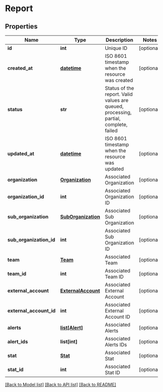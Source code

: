 # Report

## Properties
Name | Type | Description | Notes
------------ | ------------- | ------------- | -------------
**id** | **int** | Unique ID | [optional] 
**created_at** | [**datetime**](DateTime.md) | ISO 8601 timestamp when the resource was created | [optional] 
**status** | **str** | Status of the report. Valid values are queued, processing, partial, complete, failed | [optional] 
**updated_at** | [**datetime**](DateTime.md) | ISO 8601 timestamp when the resource was updated | [optional] 
**organization** | [**Organization**](Organization.md) | Associated Organization | [optional] 
**organization_id** | **int** | Associated Organization ID | [optional] 
**sub_organization** | [**SubOrganization**](SubOrganization.md) | Associated Sub Organization | [optional] 
**sub_organization_id** | **int** | Associated Sub Organization ID | [optional] 
**team** | [**Team**](Team.md) | Associated Team | [optional] 
**team_id** | **int** | Associated Team ID | [optional] 
**external_account** | [**ExternalAccount**](ExternalAccount.md) | Associated External Account | [optional] 
**external_account_id** | **int** | Associated External Account ID | [optional] 
**alerts** | [**list[Alert]**](Alert.md) | Associated Alerts | [optional] 
**alert_ids** | **list[int]** | Associated Alerts IDs | [optional] 
**stat** | [**Stat**](Stat.md) | Associated Stat | [optional] 
**stat_id** | **int** | Associated Stat ID | [optional] 

[[Back to Model list]](../README.md#documentation-for-models) [[Back to API list]](../README.md#documentation-for-api-endpoints) [[Back to README]](../README.md)


